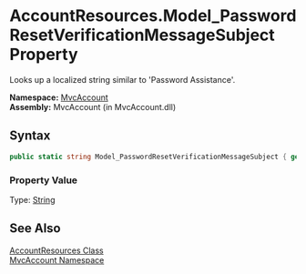 AccountResources.Model_PasswordResetVerificationMessageSubject Property
=======================================================================
Looks up a localized string similar to 'Password Assistance'.

**Namespace:** [MvcAccount][1]  
**Assembly:** MvcAccount (in MvcAccount.dll)

Syntax
------

```csharp
public static string Model_PasswordResetVerificationMessageSubject { get; }
```

### Property Value
Type: [String][2]

See Also
--------
[AccountResources Class][3]  
[MvcAccount Namespace][1]  

[1]: ../README.md
[2]: http://msdn.microsoft.com/en-us/library/s1wwdcbf
[3]: README.md